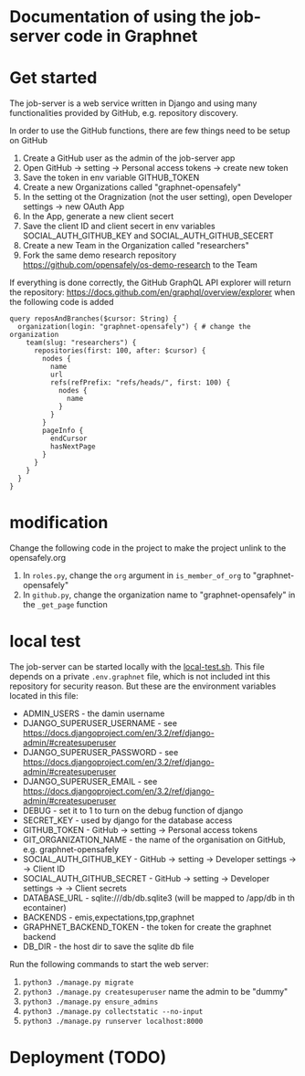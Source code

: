 # Documentation of using the job-server code in Graphnet

# Get started

The job-server is a web service written in Django and using many functionalities provided by GitHub, e.g. repository discovery.

In order to use the GitHub functions, there are few things need to be setup on GitHub

1. Create a GitHub user as the admin of the job-server app
2. Open GitHub -> setting -> Personal access tokens -> create new token
3. Save the token in env variable GITHUB_TOKEN
4. Create a new Organizations called "graphnet-opensafely"
5. In the setting ot the Oragnization (not the user setting), open Developer settings -> new OAuth App
6. In the App, generate a new client secert
7. Save the client ID and client secert in env variables SOCIAL_AUTH_GITHUB_KEY and SOCIAL_AUTH_GITHUB_SECERT
5. Create a new Team in the Organization called "researchers"
6. Fork the same demo research repository https://github.com/opensafely/os-demo-research to the Team

If everything is done correctly, the GitHub GraphQL API explorer will return the repository:
https://docs.github.com/en/graphql/overview/explorer
when the following code is added

```
query reposAndBranches($cursor: String) {
  organization(login: "graphnet-opensafely") { # change the organization
    team(slug: "researchers") {
      repositories(first: 100, after: $cursor) {
        nodes {
          name
          url
          refs(refPrefix: "refs/heads/", first: 100) {
            nodes {
              name
            }
          }
        }
        pageInfo {
          endCursor
          hasNextPage
        }
      }
    }
  }
}
```

# modification

Change the following code in the project to make the project unlink to the opensafely.org

1. In `roles.py`, change the `org` argument in `is_member_of_org` to "graphnet-opensafely"
2. In `github.py`, change the organization name to "graphnet-opensafely" in the `_get_page` function

# local test

The job-server can be started locally with the [local-test.sh](./local-test.sh). This file depends on a private `.env.graphnet` file, which is not included int this repository for security reason. But these are the environment variables located in this file:

- ADMIN_USERS - the damin username
- DJANGO_SUPERUSER_USERNAME - see https://docs.djangoproject.com/en/3.2/ref/django-admin/#createsuperuser
- DJANGO_SUPERUSER_PASSWORD - see https://docs.djangoproject.com/en/3.2/ref/django-admin/#createsuperuser
- DJANGO_SUPERUSER_EMAIL - see https://docs.djangoproject.com/en/3.2/ref/django-admin/#createsuperuser
- DEBUG - set it to 1 to turn on the debug function of django
- SECRET_KEY - used by django for the database access
- GITHUB_TOKEN - GitHub -> setting -> Personal access tokens
- GIT_ORGANIZATION_NAME - the name of the organisation on GitHub, e.g. graphnet-opensafely
- SOCIAL_AUTH_GITHUB_KEY - GitHub -> setting -> Developer settings -> <the App> -> Client ID
- SOCIAL_AUTH_GITHUB_SECRET - GitHub -> setting -> Developer settings -> <the App> -> Client secrets
- DATABASE_URL - sqlite:///db/db.sqlite3 (will be mapped to /app/db in th econtainer)
- BACKENDS - emis,expectations,tpp,graphnet
- GRAPHNET_BACKEND_TOKEN - the token for create the graphnet backend 
- DB_DIR - the host dir to save the sqlite db file


Run the following commands to start the web server:

1. `python3 ./manage.py migrate`
2. `python3 ./manage.py createsuperuser` name the admin to be "dummy"
3. `python3 ./manage.py ensure_admins`
4. `python3 ./manage.py collectstatic --no-input`
5. `python3 ./manage.py runserver localhost:8000`

# Deployment (TODO)

